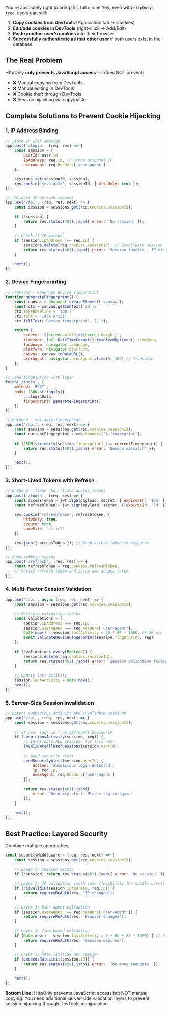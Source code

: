 You're absolutely right to bring this full circle! Yes, even with `httpOnly: true`, users can still:

1. **Copy cookies from DevTools** (Application tab → Cookies)
2. **Edit/add cookies in DevTools** (right-click → Add/Edit)
3. **Paste another user's cookies** into their browser
4. **Successfully authenticate as that other user** if both users exist in the database

## The Real Problem

HttpOnly **only prevents JavaScript access** - it does NOT prevent:
- ❌ Manual copying from DevTools
- ❌ Manual editing in DevTools  
- ❌ Cookie theft through DevTools
- ❌ Session hijacking via copy/paste

## Complete Solutions to Prevent Cookie Hijacking

### 1. **IP Address Binding**
```javascript
// Store IP with session
app.post('/login', (req, res) => {
    const session = {
        userId: user.id,
        ipAddress: req.ip, // Store original IP
        userAgent: req.headers['user-agent']
    };
    
    sessions.set(sessionId, session);
    res.cookie('sessionId', sessionId, { httpOnly: true });
});

// Validate IP on each request
app.use('/api', (req, res, next) => {
    const session = sessions.get(req.cookies.sessionId);
    
    if (!session) {
        return res.status(401).json({ error: 'No session' });
    }
    
    // Check if IP matches
    if (session.ipAddress !== req.ip) {
        sessions.delete(req.cookies.sessionId); // Invalidate session
        return res.status(401).json({ error: 'Session invalid - IP mismatch' });
    }
    
    next();
});
```

### 2. **Device Fingerprinting**
```javascript
// Frontend - Generate device fingerprint
function generateFingerprint() {
    const canvas = document.createElement('canvas');
    const ctx = canvas.getContext('2d');
    ctx.textBaseline = 'top';
    ctx.font = '14px Arial';
    ctx.fillText('Device fingerprint', 2, 2);
    
    return {
        screen: `${screen.width}x${screen.height}`,
        timezone: Intl.DateTimeFormat().resolvedOptions().timeZone,
        language: navigator.language,
        platform: navigator.platform,
        canvas: canvas.toDataURL(),
        userAgent: navigator.userAgent.slice(0, 100) // Truncated
    };
}

// Send fingerprint with login
fetch('/login', {
    method: 'POST',
    body: JSON.stringify({
        ...loginData,
        fingerprint: generateFingerprint()
    })
});

// Backend - Validate fingerprint
app.use('/api', (req, res, next) => {
    const session = sessions.get(req.cookies.sessionId);
    const currentFingerprint = req.headers['x-fingerprint'];
    
    if (JSON.stringify(session.fingerprint) !== currentFingerprint) {
        return res.status(401).json({ error: 'Device mismatch' });
    }
    
    next();
});
```

### 3. **Short-Lived Tokens with Refresh**
```javascript
// Backend - Issue short-lived access tokens
app.post('/login', (req, res) => {
    const accessToken = jwt.sign(payload, secret, { expiresIn: '15m' });
    const refreshToken = jwt.sign(payload, secret, { expiresIn: '7d' });
    
    res.cookie('refreshToken', refreshToken, { 
        httpOnly: true,
        secure: true,
        sameSite: 'strict'
    });
    
    res.json({ accessToken }); // Send access token in response
});

// Auto-refresh tokens
app.post('/refresh', (req, res) => {
    const refreshToken = req.cookies.refreshToken;
    // Verify refresh token and issue new access token
});
```

### 4. **Multi-Factor Session Validation**
```javascript
app.use('/api', async (req, res, next) => {
    const session = sessions.get(req.cookies.sessionId);
    
    // Multiple validation checks
    const validations = [
        session.ipAddress === req.ip,
        session.userAgent === req.headers['user-agent'],
        Date.now() - session.lastActivity < 30 * 60 * 1000, // 30 min
        await validateDeviceFingerprint(session.fingerprint, req)
    ];
    
    if (!validations.every(Boolean)) {
        sessions.delete(req.cookies.sessionId);
        return res.status(401).json({ error: 'Session validation failed' });
    }
    
    // Update last activity
    session.lastActivity = Date.now();
    next();
});
```

### 5. **Server-Side Session Invalidation**
```javascript
// Detect suspicious activity and invalidate sessions
app.use('/api', (req, res, next) => {
    const session = sessions.get(req.cookies.sessionId);
    
    // If user logs in from different device/IP
    if (suspiciousActivity(session, req)) {
        // Invalidate ALL sessions for this user
        invalidateAllUserSessions(session.userId);
        
        // Send security alert
        sendSecurityAlert(session.userId, {
            action: 'Suspicious login detected',
            ip: req.ip,
            userAgent: req.headers['user-agent']
        });
        
        return res.status(401).json({ 
            error: 'Security alert: Please log in again' 
        });
    }
    
    next();
});
```

## Best Practice: Layered Security

Combine multiple approaches:

```javascript
const securityMiddleware = (req, res, next) => {
    const session = sessions.get(req.cookies.sessionId);
    
    // Layer 1: Session exists
    if (!session) return res.status(401).json({ error: 'No session' });
    
    // Layer 2: IP validation (with some flexibility for mobile users)
    if (!isValidIP(session.ipAddress, req.ip)) {
        return requireReAuth(res, 'IP changed');
    }
    
    // Layer 3: User agent validation
    if (session.userAgent !== req.headers['user-agent']) {
        return requireReAuth(res, 'Browser changed');
    }
    
    // Layer 4: Time-based validation
    if (Date.now() - session.lastActivity > 2 * 60 * 60 * 1000) { // 2 hours
        return requireReAuth(res, 'Session expired');
    }
    
    // Layer 5: Rate limiting per session
    if (exceedsRateLimit(session.id)) {
        return res.status(429).json({ error: 'Too many requests' });
    }
    
    next();
};
```

**Bottom Line:** HttpOnly prevents JavaScript access but NOT manual copying. You need additional server-side validation layers to prevent session hijacking through DevTools manipulation.